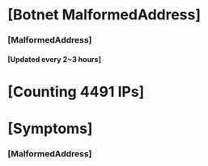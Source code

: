 # [Botnet MalformedAddress]
### [MalformedAddress]
#### [Updated every 2~3 hours]

# [Counting 4491 IPs]

# [Symptoms] 
###   [MalformedAddress]
